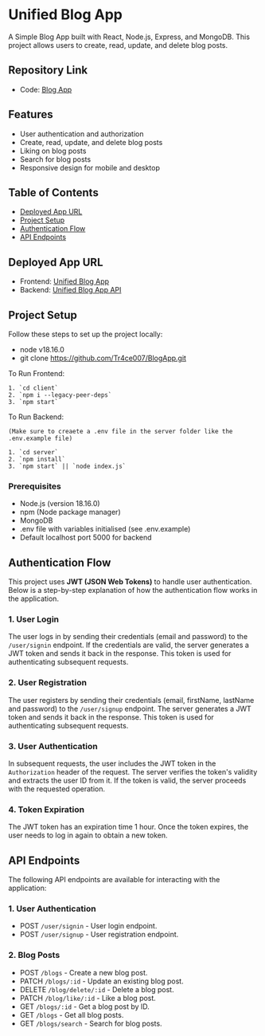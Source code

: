 # Unified Blog App

A Simple Blog App built with React, Node.js, Express, and MongoDB. This project allows users to create, read, update, and delete blog posts.

## Repository Link
- Code: [Blog App](https://github.com/Tr4ce007/BlogApp)

## Features
- User authentication and authorization
- Create, read, update, and delete blog posts
- Liking on blog posts
- Search for blog posts
- Responsive design for mobile and desktop

## Table of Contents

- [Deployed App URL](#deployed-app-url)
- [Project Setup](#project-setup)
- [Authentication Flow](#authentication-flow)
- [API Endpoints](#api-endpoints)

## Deployed App URL

- Frontend: [Unified Blog App](https://unified-blog.onrender.com/)
- Backend: [Unified Blog App API](https://unified-blog-api.onrender.com/)

## Project Setup

Follow these steps to set up the project locally:
- node v18.16.0
- git clone https://github.com/Tr4ce007/BlogApp.git

To Run Frontend:  

    1. `cd client`
    2. `npm i --legacy-peer-deps`
    3. `npm start`

To Run Backend:  

    (Make sure to creaete a .env file in the server folder like the .env.example file)  

    1. `cd server`
    2. `npm install`
    3. `npm start` || `node index.js`

### Prerequisites

- Node.js (version 18.16.0)
- npm (Node package manager)
- MongoDB
- .env file with variables initialised (see .env.example)
- Default localhost port 5000 for backend


## Authentication Flow

This project uses **JWT (JSON Web Tokens)** to handle user authentication. Below is a step-by-step explanation of how the authentication flow works in the application.

### 1. **User Login**
The user logs in by sending their credentials (email and password) to the `/user/signin` endpoint. If the credentials are valid, the server generates a JWT token and sends it back in the response. This token is used for authenticating subsequent requests.

### 2. **User Registration**
The user registers by sending their credentials (email, firstName, lastName and password) to the `/user/signup` endpoint. The server generates a JWT token and sends it back in the response. This token is used for authenticating subsequent requests.

### 3. **User Authentication**
In subsequent requests, the user includes the JWT token in the `Authorization` header of the request. The server verifies the token's validity and extracts the user ID from it. If the token is valid, the server proceeds with the requested operation.

### 4. **Token Expiration**
The JWT token has an expiration time 1 hour. Once the token expires, the user needs to log in again to obtain a new token.

## API Endpoints
The following API endpoints are available for interacting with the application:
### 1. **User Authentication**
- POST `/user/signin` - User login endpoint.
- POST `/user/signup` - User registration endpoint.
### 2. **Blog Posts**
- POST `/blogs` - Create a new blog post.
- PATCH `/blogs/:id` - Update an existing blog post.
- DELETE `/blog/delete/:id` - Delete a blog post.
- PATCH `/blog/like/:id` - Like a blog post.
- GET `/blogs/:id` - Get a blog post by ID.
- GET `/blogs` - Get all blog posts.
- GET `/blogs/search` - Search for blog posts.
